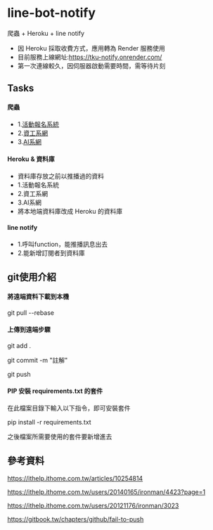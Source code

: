 # line-bot-notify
爬蟲 + Heroku + line notify

- 因 Heroku 採取收費方式，應用轉為 Render 服務使用
- 目前服務上線網址:https://tku-notify.onrender.com/
- 第一次連線較久，因伺服器啟動需要時間，需等待片刻

## Tasks
#### 爬蟲
- 1.[活動報名系統](https://enroll.tku.edu.tw/)
- 2.[資工系網](http://www.csie.tku.edu.tw/)
- 3.[AI系網](http://www.ai.tku.edu.tw/)

#### Heroku & 資料庫
- 資料庫存放之前以推播過的資料
- 1.活動報名系統
- 2.資工系網
- 3.AI系網
- 將本地端資料庫改成 Heroku 的資料庫

#### line notify
- 1.呼叫function，能推播訊息出去
- 2.能新增訂閱者到資料庫


## git使用介紹
#### 將遠端資料下載到本機
git pull --rebase

#### 上傳到遠端步驟
git add .

git commit -m "註解"

git push

#### PIP 安裝 requirements.txt 的套件
在此檔案目錄下輸入以下指令，即可安裝套件

pip install -r requirements.txt

之後檔案所需要使用的套件要新增進去


## 參考資料

https://ithelp.ithome.com.tw/articles/10254814

https://ithelp.ithome.com.tw/users/20140165/ironman/4423?page=1

https://ithelp.ithome.com.tw/users/20121176/ironman/3023

https://gitbook.tw/chapters/github/fail-to-push

